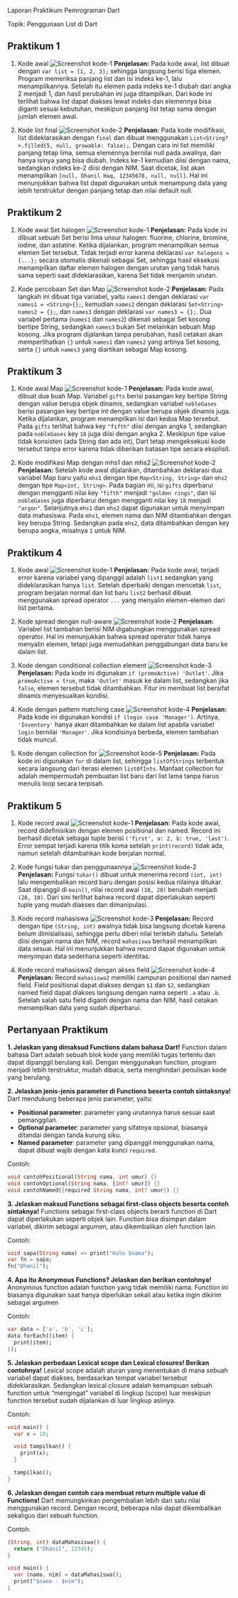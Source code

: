 Laporan Praktikum Pemrograman Dart

Topik: Penggunaan List di Dart

## Praktikum 1

1. Kode awal
![Screenshot kode-1](Screenshot/01.png)
**Penjelasan:** Pada kode awal, list dibuat dengan `var list = [1, 2, 3];` sehingga langsung berisi tiga elemen. Program memeriksa panjang list dan isi indeks ke-1, lalu menampilkannya. Setelah itu elemen pada indeks ke-1 diubah dari angka 2 menjadi 1, dan hasil perubahan ini juga ditampilkan. Dari kode ini terlihat bahwa list dapat diakses lewat indeks dan elemennya bisa diganti sesuai kebutuhan, meskipun panjang list tetap sama dengan jumlah elemen awal.

2. Kode list final
![Screenshot kode-2](Screenshot/02.png)
**Penjelasan:** Pada kode modifikasi, list dideklarasikan dengan `final` dan dibuat menggunakan `List<String?>.filled(5, null, growable: false);`. Dengan cara ini list memiliki panjang tetap lima, semua elemennya bernilai null pada awalnya, dan hanya isinya yang bisa diubah. Indeks ke-1 kemudian diisi dengan nama, sedangkan indeks ke-2 diisi dengan NIM. Saat dicetak, list akan menampilkan `[null, Dhanil Haq, 12345678, null, null]`. Hal ini menunjukkan bahwa list dapat digunakan untuk menampung data yang lebih terstruktur dengan panjang tetap dan nilai default null.

## Praktikum 2

1. Kode awal Set halogen
   ![Screenshot kode-1](Screenshot/03.png)
   **Penjelasan:** Pada kode ini dibuat sebuah Set berisi lima unsur halogen: fluorine, chlorine, bromine, iodine, dan astatine. Ketika dijalankan, program menampilkan semua elemen Set tersebut. Tidak terjadi error karena deklarasi `var halogens = {...};` secara otomatis dikenali sebagai Set, sehingga hasil eksekusi menampilkan daftar elemen halogen dengan urutan yang tidak harus sama seperti saat dideklarasikan, karena Set tidak menjamin urutan.

2. Kode percobaan Set dan Map
   ![Screenshot kode-2](Screenshot/04.png)
   **Penjelasan:** Pada langkah ini dibuat tiga variabel, yaitu `names1` dengan deklarasi `var names1 = <String>{};`, kemudian `names2` dengan deklarasi `Set<String> names2 = {};`, dan `names3` dengan deklarasi `var names3 = {};`. Dua variabel pertama (`names1` dan `names2`) dikenali sebagai Set kosong bertipe String, sedangkan `names3` bukan Set melainkan sebuah Map kosong. Jika program dijalankan tanpa perubahan, hasil cetakan akan memperlihatkan `{}` untuk `names1` dan `names2` yang artinya Set kosong, serta `{}` untuk `names3` yang diartikan sebagai Map kosong.

## Praktikum 3

1. Kode awal Map
   ![Screenshot kode-1](Screenshot/05.png)
   **Penjelasan:** Pada kode awal, dibuat dua buah Map. Variabel `gifts` berisi pasangan key bertipe String dengan value berupa objek dinamis, sedangkan variabel `nobleGases` berisi pasangan key bertipe int dengan value berupa objek dinamis juga. Ketika dijalankan, program menampilkan isi dari kedua Map tersebut. Pada `gifts` terlihat bahwa key `"fifth"` diisi dengan angka 1, sedangkan pada `nobleGases` key `18` juga diisi dengan angka 2. Meskipun tipe value tidak konsisten (ada String dan ada int), Dart tetap mengeksekusi kode tersebut tanpa error karena tidak diberikan batasan tipe secara eksplisit.

2. Kode modifikasi Map dengan mhs1 dan mhs2
   ![Screenshot kode-2](Screenshot/06.png)
   **Penjelasan:** Setelah kode awal dijalankan, ditambahkan deklarasi dua variabel Map baru yaitu `mhs1` dengan tipe `Map<String, String>` dan `mhs2` dengan tipe `Map<int, String>`. Pada bagian ini, isi `gifts` diperbarui dengan mengganti nilai key `"fifth"` menjadi `"golden rings"`, dan isi `nobleGases` juga diperbarui dengan mengganti nilai key `18` menjadi `"argon"`. Selanjutnya `mhs1` dan `mhs2` dapat digunakan untuk menyimpan data mahasiswa. Pada `mhs1`, elemen nama dan NIM ditambahkan dengan key berupa String. Sedangkan pada `mhs2`, data ditambahkan dengan key berupa angka, misalnya `1` untuk NIM.

## Praktikum 4

1. Kode awal
   ![Screenshot kode-1](Screenshot/07.png)
   **Penjelasan:** Pada kode awal, terjadi error karena variabel yang dipanggil adalah `list1` sedangkan yang dideklarasikan hanya `list`. Setelah diperbaiki dengan mencetak `list`, program berjalan normal dan list baru `list2` berhasil dibuat menggunakan spread operator `...` yang menyalin elemen-elemen dari list pertama.

2. Kode spread dengan null-aware
   ![Screenshot kode-2](Screenshot/08.png)
   **Penjelasan:** Variabel list tambahan berisi NIM digabungkan menggunakan spread operator. Hal ini menunjukkan bahwa spread operator tidak hanya menyalin elemen, tetapi juga memudahkan penggabungan data baru ke dalam list. 

3. Kode dengan conditional collection element
   ![Screenshot kode-3](Screenshot/09.png)
   **Penjelasan:** Pada kode ini digunakan `if (promoActive) 'Outlet'`. Jika `promoActive = true`, maka `'Outlet'` masuk ke dalam list, sedangkan jika `false`, elemen tersebut tidak ditambahkan. Fitur ini membuat list bersifat dinamis menyesuaikan kondisi.

4. Kode dengan pattern matching case
   ![Screenshot kode-4](Screenshot/10.png)
   **Penjelasan:** Pada kode ini digunakan kondisi `if (login case 'Manager')`. Artinya, `'Inventory'` hanya akan ditambahkan ke dalam list apabila variabel `login` bernilai `'Manager'`. Jika kondisinya berbeda, elemen tambahan tidak muncul.

5. Kode dengan collection for
   ![Screenshot kode-5](Screenshot/11.png)
   **Penjelasan:** Pada kode ini digunakan `for` di dalam list, sehingga `listOfStrings` terbentuk secara langsung dari iterasi elemen `listOfInts`. Manfaat collection for adalah mempermudah pembuatan list baru dari list lama tanpa harus menulis loop secara terpisah.

## Praktikum 5

1. Kode record awal
   ![Screenshot kode-1](Screenshot/12.png)
   **Penjelasan:** Pada kode awal, record didefinisikan dengan elemen positional dan named. Record ini berhasil dicetak sebagai tuple berisi `('first', a: 2, b: true, 'last')`. Error sempat terjadi karena titik koma setelah `print(record)` tidak ada, namun setelah ditambahkan kode berjalan normal.

2. Kode fungsi tukar dan penggunaannya
   ![Screenshot kode-2](Screenshot/13.png)
   **Penjelasan:** Fungsi `tukar()` dibuat untuk menerima record `(int, int)` lalu mengembalikan record baru dengan posisi kedua nilainya ditukar. Saat dipanggil di `main()`, nilai record awal `(10, 20)` berubah menjadi `(20, 10)`. Dari sini terlihat bahwa record dapat diperlakukan seperti tuple yang mudah diakses dan dimanipulasi.

3. Kode record mahasiswa
   ![Screenshot kode-3](Screenshot/14.png)
   **Penjelasan:** Record dengan tipe `(String, int)` awalnya tidak bisa langsung dicetak karena belum diinisialisasi, sehingga perlu diberi nilai terlebih dahulu. Setelah diisi dengan nama dan NIM, record `mahasiswa` berhasil menampilkan data sesuai. Hal ini menunjukkan bahwa record dapat digunakan untuk menyimpan data sederhana seperti identitas.

4. Kode record mahasiswa2 dengan akses field
   ![Screenshot kode-4](Screenshot/15.png)
   **Penjelasan:** Record `mahasiswa2` memiliki campuran positional dan named field. Field positional dapat diakses dengan `$1` dan `$2`, sedangkan named field dapat diakses langsung dengan nama seperti `.a` atau `.b`. Setelah salah satu field diganti dengan nama dan NIM, hasil cetakan menampilkan data yang sudah diperbarui.


## Pertanyaan Praktikum

**1. Jelaskan yang dimaksud Functions dalam bahasa Dart!**
Function dalam bahasa Dart adalah sebuah blok kode yang memiliki tugas tertentu dan dapat dipanggil berulang kali. Dengan menggunakan function, program menjadi lebih terstruktur, mudah dibaca, serta menghindari penulisan kode yang berulang.

**2. Jelaskan jenis-jenis parameter di Functions beserta contoh sintaksnya!**
Dart mendukung beberapa jenis parameter, yaitu:

* **Positional parameter**: parameter yang urutannya harus sesuai saat pemanggilan.
* **Optional parameter**: parameter yang sifatnya opsional, biasanya ditandai dengan tanda kurung siku.
* **Named parameter**: parameter yang dipanggil menggunakan nama, dapat dibuat wajib dengan kata kunci `required`.

Contoh:

```dart
void contohPositional(String nama, int umur) {}
void contohOptional(String nama, [int? umur]) {}
void contohNamed({required String nama, int? umur}) {}
```

**3. Jelaskan maksud Functions sebagai first-class objects beserta contoh sintaknya!**
Functions sebagai first-class objects berarti function di Dart dapat diperlakukan seperti objek lain. Function bisa disimpan dalam variabel, dikirim sebagai argumen, atau dikembalikan oleh function lain.

Contoh:

```dart
void sapa(String nama) => print("Halo $nama");
var fn = sapa; 
fn("Dhanil");
```

**4. Apa itu Anonymous Functions? Jelaskan dan berikan contohnya!**
Anonymous function adalah function yang tidak memiliki nama. Function ini biasanya digunakan saat hanya diperlukan sekali atau ketika ingin dikirim sebagai argumen

Contoh:

```dart
var data = ['a', 'b', 'c'];
data.forEach((item) {
  print(item);
});
```

**5. Jelaskan perbedaan Lexical scope dan Lexical closures! Berikan contohnya!**
Lexical scope adalah aturan yang menentukan di mana sebuah variabel dapat diakses, berdasarkan tempat variabel tersebut dideklarasikan. Sedangkan lexical closure adalah kemampuan sebuah function untuk “mengingat” variabel di lingkup (scope) luar meskipun function tersebut sudah dijalankan di luar lingkup aslinya.

Contoh:

```dart
void main() {
  var x = 10;

  void tampilkan() {
    print(x); 
  }

  tampilkan();
}
```

**6. Jelaskan dengan contoh cara membuat return multiple value di Functions!**
Dart memungkinkan pengembalian lebih dari satu nilai menggunakan record. Dengan record, beberapa nilai dapat dikembalikan sekaligus dari sebuah function.

Contoh:

```dart
(String, int) dataMahasiswa() {
  return ("Dhanil", 12345);
}

void main() {
  var (nama, nim) = dataMahasiswa();
  print("$nama - $nim");
}
```
